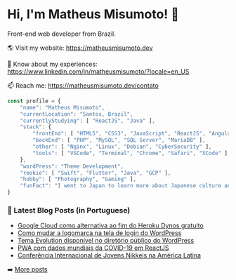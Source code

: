 # Hi, I'm Matheus Misumoto! 👋

Front-end web developer from Brazil.

🌎 Visit my website: https://matheusmisumoto.dev

📄 Know about my experiences: https://www.linkedin.com/in/matheusmisumoto/?locale=en_US

📫 Reach me: https://matheusmisumoto.dev/contato

```javascript
const profile = {
	"name": "Matheus Misumoto",
	"currentLocation": "Santos, Brazil",
	"currentlyStudying": [ "ReactJS", "Java" ],
	"stack": { 
		"frontEnd": [ "HTML5", "CSS3", "JavaScript", "ReactJS", "Angular", "SEO" ],
		"backEnd": [ "PHP", "MySQL", "SQL Server", "MariaDB" ],
		"other": [ "Nginx", "Linux", "Debian", "CyberSecurity" ],
		"tools": [ "VSCode", "Terminal", "Chrome", "Safari", "XCode" ],
	},
	"wordPress": "Theme Development",
	"rookie": [ "Swift", "Flutter", "Java", "GCP" ],
	"hobby": [ "Photography", "Gaming" ],
	"funFact": "I went to Japan to learn more about Japanese culture and diplomacy"
}
```

### 📕 Latest Blog Posts (in Portuguese)
<!-- BLOG-POST-LIST:START -->
- [Google Cloud como alternativa ao fim do Heroku Dynos gratuito](https://matheusmisumoto.dev/tecnologia/desenvolvimento-web/google-cloud-alternativa-heroku.html)
- [Como mudar a logomarca na tela de login do WordPress](https://matheusmisumoto.dev/tecnologia/desenvolvimento-web/mudar-logo-login-wordpress.html)
- [Tema Evolution disponível no diretório público do WordPress](https://matheusmisumoto.dev/portfolio/the-evolution-wordpress-theme.html)
- [PWA com dados mundiais da COVID-19 em ReactJS](https://matheusmisumoto.dev/tecnologia/desenvolvimento-web/covid19-stats-reactjs.html)
- [Conferência Internacional de Jovens Nikkeis na América Latina](https://matheusmisumoto.dev/cultura-japonesa/conferencia-jovens-nikkeis-america-latina.html)
<!-- BLOG-POST-LIST:END -->

➡️ [More posts](https://matheusmisumoto.dev/blog)
